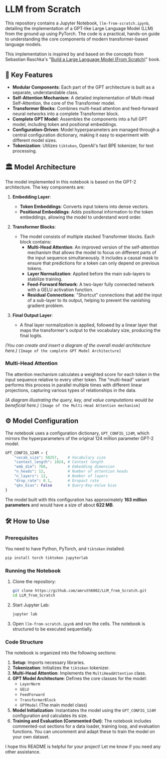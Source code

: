 # LLM from Scratch

This repository contains a Jupyter Notebook, `llm-from-scratch.ipynb`, detailing the implementation of a GPT-like Large Language Model (LLM) from the ground up using PyTorch. The code is a practical, hands-on guide to understanding the core components of modern transformer-based language models.

This implementation is inspired by and based on the concepts from Sebastian Raschka's "[Build a Large Language Model (From Scratch)](https://github.com/rasbt/LLMs-from-scratch)" book.

## 🚀 Key Features

- **Modular Components**: Each part of the GPT architecture is built as a separate, understandable class.
- **Self-Attention Mechanism**: A detailed implementation of Multi-Head Self-Attention, the core of the Transformer model.
- **Transformer Blocks**: Combines multi-head attention and feed-forward neural networks into a complete Transformer block.
- **Complete GPT Model**: Assembles the components into a full GPT model, including token and positional embeddings.
- **Configuration-Driven**: Model hyperparameters are managed through a central configuration dictionary, making it easy to experiment with different model sizes.
- **Tokenization**: Utilizes `tiktoken`, OpenAI's fast BPE tokenizer, for text processing.

## 🏛️ Model Architecture

The model implemented in this notebook is based on the GPT-2 architecture. The key components are:

1.  **Embedding Layer**:
    -   **Token Embeddings**: Converts input tokens into dense vectors.
    -   **Positional Embeddings**: Adds positional information to the token embeddings, allowing the model to understand word order.

2.  **Transformer Blocks**:
    -   The model consists of multiple stacked Transformer blocks. Each block contains:
        -   **Multi-Head Attention**: An improved version of the self-attention mechanism that allows the model to focus on different parts of the input sequence simultaneously. It includes a causal mask to ensure that predictions for a token can only depend on previous tokens.
        -   **Layer Normalization**: Applied before the main sub-layers to stabilize training.
        -   **Feed-Forward Network**: A two-layer fully connected network with a GELU activation function.
        -   **Residual Connections**: "Shortcut" connections that add the input of a sub-layer to its output, helping to prevent the vanishing gradient problem.

3.  **Final Output Layer**:
    -   A final layer normalization is applied, followed by a linear layer that maps the transformer's output to the vocabulary size, producing the final logits.

*(You can create and insert a diagram of the overall model architecture here.)*
`[Image of the complete GPT Model Architecture]`

### Multi-Head Attention

The attention mechanism calculates a weighted score for each token in the input sequence relative to every other token. The "multi-head" variant performs this process in parallel multiple times with different linear projections, capturing various types of relationships in the data.

*(A diagram illustrating the query, key, and value computations would be beneficial here.)*
`[Image of the Multi-Head Attention mechanism]`

## ⚙️ Model Configuration

The notebook uses a configuration dictionary, `GPT_CONFIG_124M`, which mirrors the hyperparameters of the original 124 million parameter GPT-2 model.

```python
GPT_CONFIG_124M = {
    "vocab_size": 50257,    # Vocabulary size
    "context_length": 1024, # Context length
    "emb_dim": 768,         # Embedding dimension
    "n_heads": 12,          # Number of attention heads
    "n_layers": 12,         # Number of layers
    "drop_rate": 0.1,       # Dropout rate
    "qkv_bias": False       # Query-Key-Value bias
}
```

The model built with this configuration has approximately **163 million parameters** and would have a size of about **622 MB**.

## 🛠️ How to Use

### Prerequisites

You need to have Python, PyTorch, and `tiktoken` installed.

```bash
pip install torch tiktoken jupyterlab
```

### Running the Notebook

1.  Clone the repository:
    ```bash
    git clone https://github.com/amruth6002/LLM_from_Scratch.git
    cd LLM_from_Scratch
    ```

2.  Start Jupyter Lab:
    ```bash
    jupyter lab
    ```

3.  Open `llm-from-scratch.ipynb` and run the cells. The notebook is structured to be executed sequentially.

### Code Structure

The notebook is organized into the following sections:
1.  **Setup**: Imports necessary libraries.
2.  **Tokenization**: Initializes the `tiktoken` tokenizer.
3.  **Multi-Head Attention**: Implements the `MultiHeadAttention` class.
4.  **GPT Model Architecture**: Defines the core classes for the model:
    - `LayerNorm`
    - `GELU`
    - `FeedForward`
    - `TransformerBlock`
    - `GPTModel` (The main model class)
5.  **Model Initialization**: Instantiates the model using the `GPT_CONFIG_124M` configuration and calculates its size.
6.  **Training and Evaluation (Commented Out)**: The notebook includes commented-out sections for a data loader, training loop, and evaluation functions. You can uncomment and adapt these to train the model on your own dataset.

I hope this README is helpful for your project! Let me know if you need any other assistance.
